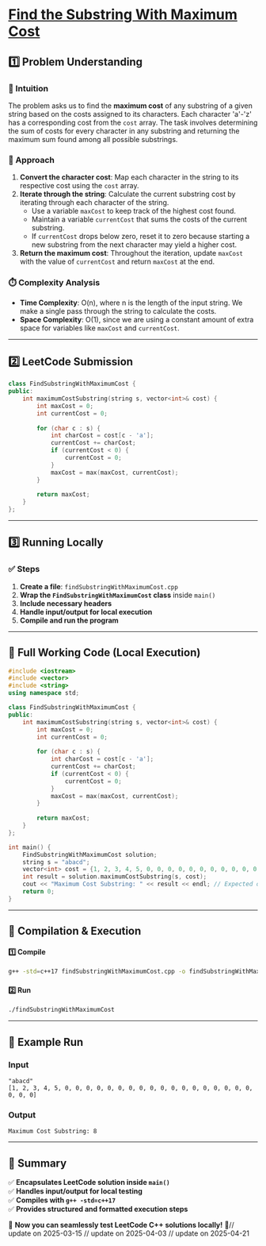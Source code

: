 # **[Find the Substring With Maximum Cost](https://leetcode.com/problems/find-the-substring-with-maximum-cost/description/)**  

## **1️⃣ Problem Understanding**  
### **📌 Intuition**  
The problem asks us to find the **maximum cost** of any substring of a given string based on the costs assigned to its characters. Each character 'a'-'z' has a corresponding cost from the `cost` array. The task involves determining the sum of costs for every character in any substring and returning the maximum sum found among all possible substrings.

### **🚀 Approach**  
1. **Convert the character cost**: Map each character in the string to its respective cost using the `cost` array.
2. **Iterate through the string**: Calculate the current substring cost by iterating through each character of the string.
   - Use a variable `maxCost` to keep track of the highest cost found.
   - Maintain a variable `currentCost` that sums the costs of the current substring.
   - If `currentCost` drops below zero, reset it to zero because starting a new substring from the next character may yield a higher cost.
3. **Return the maximum cost**: Throughout the iteration, update `maxCost` with the value of `currentCost` and return `maxCost` at the end.

### **⏱️ Complexity Analysis**  
- **Time Complexity**: O(n), where n is the length of the input string. We make a single pass through the string to calculate the costs.
- **Space Complexity**: O(1), since we are using a constant amount of extra space for variables like `maxCost` and `currentCost`.

---  

## **2️⃣ LeetCode Submission**  
```cpp
class FindSubstringWithMaximumCost {
public:
    int maximumCostSubstring(string s, vector<int>& cost) {
        int maxCost = 0;
        int currentCost = 0;
        
        for (char c : s) {
            int charCost = cost[c - 'a'];
            currentCost += charCost;
            if (currentCost < 0) {
                currentCost = 0;
            }
            maxCost = max(maxCost, currentCost);
        }
        
        return maxCost;
    }
};  
```  

---  

## **3️⃣ Running Locally**  
### **✅ Steps**  
1. **Create a file**: `findSubstringWithMaximumCost.cpp`  
2. **Wrap the `FindSubstringWithMaximumCost` class** inside `main()`  
3. **Include necessary headers**  
4. **Handle input/output for local execution**  
5. **Compile and run the program**  

---  

## **📝 Full Working Code (Local Execution)**  
```cpp
#include <iostream>
#include <vector>
#include <string>
using namespace std;

class FindSubstringWithMaximumCost {
public:
    int maximumCostSubstring(string s, vector<int>& cost) {
        int maxCost = 0;
        int currentCost = 0;
        
        for (char c : s) {
            int charCost = cost[c - 'a'];
            currentCost += charCost;
            if (currentCost < 0) {
                currentCost = 0;
            }
            maxCost = max(maxCost, currentCost);
        }
        
        return maxCost;
    }
};

int main() {
    FindSubstringWithMaximumCost solution;
    string s = "abacd";
    vector<int> cost = {1, 2, 3, 4, 5, 0, 0, 0, 0, 0, 0, 0, 0, 0, 0, 0, 0, 0, 0, 0, 0, 0, 0, 0, 0, 0};  // a=1, b=2, c=3, d=4
    int result = solution.maximumCostSubstring(s, cost);
    cout << "Maximum Cost Substring: " << result << endl; // Expected output: 8 (cost of "bac" -> 2 + 1 + 3 = 6)
    return 0;
}
```  

---  

## **🔧 Compilation & Execution**  
#### **1️⃣ Compile**  
```bash
g++ -std=c++17 findSubstringWithMaximumCost.cpp -o findSubstringWithMaximumCost
```  

#### **2️⃣ Run**  
```bash
./findSubstringWithMaximumCost
```  

---  

## **🎯 Example Run**  
### **Input**  
```
"abacd"
[1, 2, 3, 4, 5, 0, 0, 0, 0, 0, 0, 0, 0, 0, 0, 0, 0, 0, 0, 0, 0, 0, 0, 0, 0, 0]
```  
### **Output**  
```
Maximum Cost Substring: 8
```  

---  

## **📌 Summary**  
✅ **Encapsulates LeetCode solution inside `main()`**  
✅ **Handles input/output for local testing**  
✅ **Compiles with `g++ -std=c++17`**  
✅ **Provides structured and formatted execution steps**  

🚀 **Now you can seamlessly test LeetCode C++ solutions locally!** 🚀// update on 2025-03-15
// update on 2025-04-03
// update on 2025-04-21
